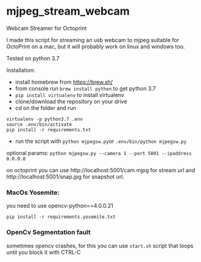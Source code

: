 # mjpeg_stream_webcam
Webcam Streamer for Octoprint


I made this script for streaming an usb webcam to mjpeg suitable for OctoPrint on a mac, but it will probably work on
linux and windows too.

Tested on python 3.7

Installation:

* install homebrew from https://brew.sh/
* from console run `brew install python` to get python 3.7
* `pip install virtualenv` to install virtualenv
* clone/download the repository on your drive
* cd on the folder and run 
```
virtualenv -p python3.7 .env
source .env/bin/activate
pip install -r requirements.txt
```
* run the script with `python mjpegsw.py`or `.env/bin/python mjpegsw.py`

optional params:
`python mjpegsw.py --camera 1 --port 5001 --ipaddress 0.0.0.0`


on octoprint you can use http://localhost:5001/cam.mjpg for stream url and http://localhost:5001/snap.jpg for snapshot url.

### MacOs Yosemite:
you need to use opencv-python==4.0.0.21
```
pip install -r requirements.yosemite.txt
```

### OpenCv Segmentation fault
sometimes opencv crashes, for this you can use `start.sh` script that loops until you block it with CTRL-C
